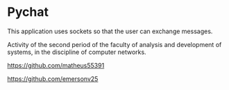 # Pychat

This application uses sockets so that the user can exchange messages.


Activity of the second period of the faculty of analysis and development of systems, in the discipline of computer networks.


https://github.com/matheus55391

https://github.com/emersonv25
